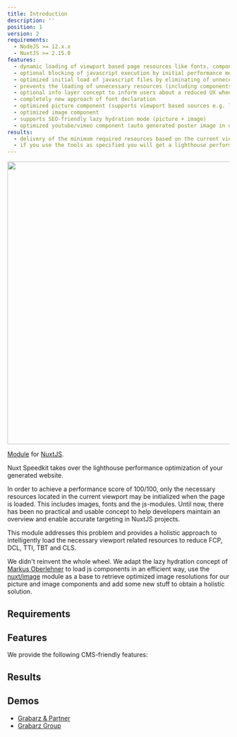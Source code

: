 ```yaml
---
title: Introduction
description: ''
position: 1
version: 2
requirements:
  - NodeJS >= 12.x.x
  - NuxtJS >= 2.15.0
features:
  - dynamic loading of viewport based page resources like fonts, components, pictures, images and iframes
  - optional blocking of javascript execution by initial performance measuring
  - optimized initial load of javascript files by eliminating of unnecessary javascript files
  - prevents the loading of unnecessary resources (including components) that are outside the current viewport.
  - optional info layer concept to inform users about a reduced UX when bandwidth or hardware is compromised.  
  - completely new approach of font declaration
  - optimized picture component (supports viewport based sources e.g. landscape/portrait)
  - optimized image component
  - supports SEO-friendly lazy hydration mode (picture + image)
  - optimized youtube/vimeo component (auto generated poster image in different resolutions)  
results:
  - delivery of the minimum required resources based on the current viewport
  - if you use the tools as specified you will get a lighthouse performance score of 100/100
---
```


<!-- <img src="/preview.png" class="light-img" width="1280" height="640" alt=""/>
<img src="/preview-dark.png" class="dark-img" width="1280" height="640" alt=""/> -->
<img src="/intro-light.png" width="1280" height="640" alt=""/>

[Module]() for [NuxtJS](https://nuxtjs.org).

Nuxt Speedkit takes over the lighthouse performance optimization of your generated website.

In order to achieve a performance score of 100/100, only the necessary resources located in the current viewport may be initialized when the page is loaded. This includes images, fonts and the js-modules. Until now, there has been no practical and usable concept to help developers maintain an overview and enable accurate targeting in NuxtJS projects. 

This module addresses this problem and provides a holistic approach to intelligently load the necessary viewport related resources to reduce FCP, DCL, TTI, TBT and CLS.

We didn't reinvent the whole wheel. We adapt the lazy hydration concept of [Markus Oberlehner](https://github.com/maoberlehner/vue-lazy-hydration) to load js components in an efficient way, use the [nuxt/image](https://github.com/nuxt/image) module as a base to retrieve optimized image resolutions for our picture and image components and add some new stuff to obtain a holistic solution.

## Requirements

<list type="info" :items="requirements"></list>
## Features

We provide the following CMS-friendly features:

<list type="success" :items="features"></list>

## Results

<list type="success" :items="results"></list>

## Demos

- [Grabarz & Partner](https://grabarzundpartner.de)
- [Grabarz Group](https://grabarz-group.de)
